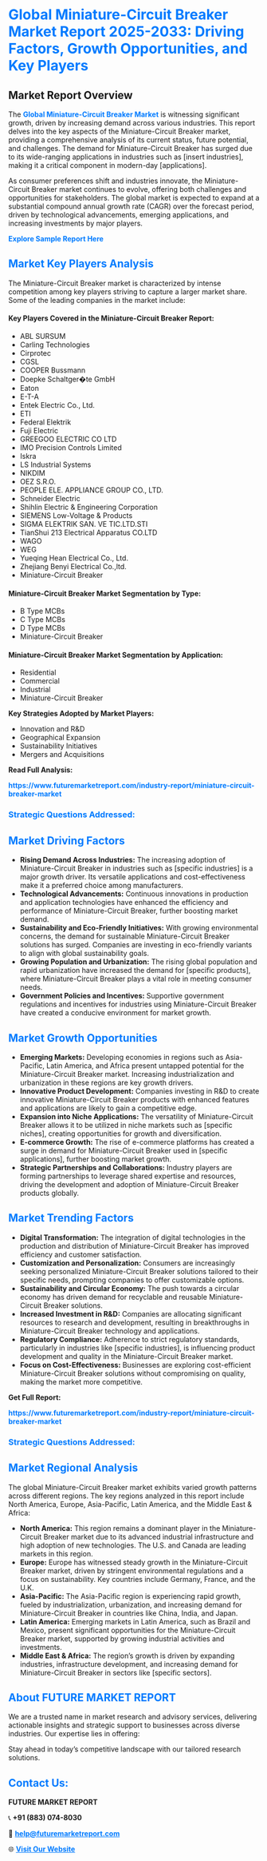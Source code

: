 <h1 style="color: #007BFF;">Global Miniature-Circuit Breaker Market Report 2025-2033: Driving Factors, Growth Opportunities, and Key Players</h1>

<section id="overview">
<h2>Market Report Overview</h2>
<p>The <a href="https://www.futuremarketreport.com/industry-report/miniature-circuit-breaker-market" style="color: #007BFF; text-decoration: none;"><strong>Global Miniature-Circuit Breaker Market</strong></a> is witnessing significant growth, driven by increasing demand across various industries. This report delves into the key aspects of the Miniature-Circuit Breaker market, providing a comprehensive analysis of its current status, future potential, and challenges. The demand for Miniature-Circuit Breaker has surged due to its wide-ranging applications in industries such as [insert industries], making it a critical component in modern-day [applications].</p>
<p>As consumer preferences shift and industries innovate, the Miniature-Circuit Breaker market continues to evolve, offering both challenges and opportunities for stakeholders. The global market is expected to expand at a substantial compound annual growth rate (CAGR) over the forecast period, driven by technological advancements, emerging applications, and increasing investments by major players.</p>
</section>

<section id="overview">
<p><a href="https://www.futuremarketreport.com/request-sample/reportId=101602" style="color: #007BFF; text-decoration: none;"><strong>Explore Sample Report Here</strong></a></p>
</section>

<section id="key-players">
<h2 style="color: #007BFF;">Market Key Players Analysis</h2>
<p>The Miniature-Circuit Breaker market is characterized by intense competition among key players striving to capture a larger market share. Some of the leading companies in the market include:</p>
<h4>Key Players Covered in the Miniature-Circuit Breaker Report:</h4>
<ul><li>ABL SURSUM</li><li>Carling Technologies</li><li>Cirprotec</li><li>CGSL</li><li>COOPER Bussmann</li><li>Doepke Schaltger�te GmbH</li><li>Eaton</li><li>E-T-A</li><li>Entek Electric Co., Ltd.</li><li>ETI</li><li>Federal Elektrik</li><li>Fuji Electric</li><li>GREEGOO ELECTRIC CO LTD</li><li>IMO Precision Controls Limited</li><li>Iskra</li><li>LS Industrial Systems</li><li>NIKDIM</li><li>OEZ S.R.O.</li><li>PEOPLE ELE. APPLIANCE GROUP CO., LTD.</li><li>Schneider Electric</li><li>Shihlin Electric &amp; Engineering Corporation</li><li>SIEMENS Low-Voltage &amp; Products</li><li>SIGMA ELEKTRIK SAN. VE TIC.LTD.STI</li><li>TianShui 213 Electrical Apparatus CO.LTD</li><li>WAGO</li><li>WEG</li><li>Yueqing Hean Electrical Co., Ltd.</li><li>Zhejiang Benyi Electrical Co.,ltd.</li><li>Miniature-Circuit Breaker</li></ul>
<h4>Miniature-Circuit Breaker Market Segmentation by Type:</h4>
<ul><li>B Type MCBs</li><li>C Type MCBs</li><li>D Type MCBs</li><li>Miniature-Circuit Breaker</li></ul>

<h4>Miniature-Circuit Breaker Market Segmentation by Application:</h4>
<ul><li>Residential</li><li>Commercial</li><li>Industrial</li><li>Miniature-Circuit Breaker</li></ul>
<p><strong>Key Strategies Adopted by Market Players:</strong></p>
<ul>
<li>Innovation and R&D</li>
<li>Geographical Expansion</li>
<li>Sustainability Initiatives</li>
<li>Mergers and Acquisitions</li>
</ul>
</section>

<section>
<p><strong>Read Full Analysis: </strong></p><a href="https://www.futuremarketreport.com/industry-report/miniature-circuit-breaker-market" style="color: #007BFF; text-decoration: none;"><strong>https://www.futuremarketreport.com/industry-report/miniature-circuit-breaker-market</strong></a>
<h3 style="color: #007BFF;">Strategic Questions Addressed:</h3>
</section>

<section id="driving-factors">
<h2 style="color: #007BFF;">Market Driving Factors</h2>
<ul>
<li><strong>Rising Demand Across Industries:</strong> The increasing adoption of Miniature-Circuit Breaker in industries such as [specific industries] is a major growth driver. Its versatile applications and cost-effectiveness make it a preferred choice among manufacturers.</li>
<li><strong>Technological Advancements:</strong> Continuous innovations in production and application technologies have enhanced the efficiency and performance of Miniature-Circuit Breaker, further boosting market demand.</li>
<li><strong>Sustainability and Eco-Friendly Initiatives:</strong> With growing environmental concerns, the demand for sustainable Miniature-Circuit Breaker solutions has surged. Companies are investing in eco-friendly variants to align with global sustainability goals.</li>
<li><strong>Growing Population and Urbanization:</strong> The rising global population and rapid urbanization have increased the demand for [specific products], where Miniature-Circuit Breaker plays a vital role in meeting consumer needs.</li>
<li><strong>Government Policies and Incentives:</strong> Supportive government regulations and incentives for industries using Miniature-Circuit Breaker have created a conducive environment for market growth.</li>
</ul>
</section>

<section id="growth-opportunities">
<h2 style="color: #007BFF;">Market Growth Opportunities</h2>
<ul>
<li><strong>Emerging Markets:</strong> Developing economies in regions such as Asia-Pacific, Latin America, and Africa present untapped potential for the Miniature-Circuit Breaker market. Increasing industrialization and urbanization in these regions are key growth drivers.</li>
<li><strong>Innovative Product Development:</strong> Companies investing in R&D to create innovative Miniature-Circuit Breaker products with enhanced features and applications are likely to gain a competitive edge.</li>
<li><strong>Expansion into Niche Applications:</strong> The versatility of Miniature-Circuit Breaker allows it to be utilized in niche markets such as [specific niches], creating opportunities for growth and diversification.</li>
<li><strong>E-commerce Growth:</strong> The rise of e-commerce platforms has created a surge in demand for Miniature-Circuit Breaker used in [specific applications], further boosting market growth.</li>
<li><strong>Strategic Partnerships and Collaborations:</strong> Industry players are forming partnerships to leverage shared expertise and resources, driving the development and adoption of Miniature-Circuit Breaker products globally.</li>
</ul>
</section>

<section id="trending-factors">
<h2 style="color: #007BFF;">Market Trending Factors</h2>
<ul>
<li><strong>Digital Transformation:</strong> The integration of digital technologies in the production and distribution of Miniature-Circuit Breaker has improved efficiency and customer satisfaction.</li>
<li><strong>Customization and Personalization:</strong> Consumers are increasingly seeking personalized Miniature-Circuit Breaker solutions tailored to their specific needs, prompting companies to offer customizable options.</li>
<li><strong>Sustainability and Circular Economy:</strong> The push towards a circular economy has driven demand for recyclable and reusable Miniature-Circuit Breaker solutions.</li>
<li><strong>Increased Investment in R&D:</strong> Companies are allocating significant resources to research and development, resulting in breakthroughs in Miniature-Circuit Breaker technology and applications.</li>
<li><strong>Regulatory Compliance:</strong> Adherence to strict regulatory standards, particularly in industries like [specific industries], is influencing product development and quality in the Miniature-Circuit Breaker market.</li>
<li><strong>Focus on Cost-Effectiveness:</strong> Businesses are exploring cost-efficient Miniature-Circuit Breaker solutions without compromising on quality, making the market more competitive.</li>
</ul>
</section>

<section>
<p><strong>Get Full Report: </strong></p><a href="https://www.futuremarketreport.com/industry-report/miniature-circuit-breaker-market" style="color: #007BFF; text-decoration: none;"><strong>https://www.futuremarketreport.com/industry-report/miniature-circuit-breaker-market</strong></a>
<h3 style="color: #007BFF;">Strategic Questions Addressed:</h3>
</section>


<section id="regional-analysis">
<h2 style="color: #007BFF;">Market Regional Analysis</h2>
<p>The global Miniature-Circuit Breaker market exhibits varied growth patterns across different regions. The key regions analyzed in this report include North America, Europe, Asia-Pacific, Latin America, and the Middle East & Africa:</p>
<ul>
<li><strong>North America:</strong> This region remains a dominant player in the Miniature-Circuit Breaker market due to its advanced industrial infrastructure and high adoption of new technologies. The U.S. and Canada are leading markets in this region.</li>
<li><strong>Europe:</strong> Europe has witnessed steady growth in the Miniature-Circuit Breaker market, driven by stringent environmental regulations and a focus on sustainability. Key countries include Germany, France, and the U.K.</li>
<li><strong>Asia-Pacific:</strong> The Asia-Pacific region is experiencing rapid growth, fueled by industrialization, urbanization, and increasing demand for Miniature-Circuit Breaker in countries like China, India, and Japan.</li>
<li><strong>Latin America:</strong> Emerging markets in Latin America, such as Brazil and Mexico, present significant opportunities for the Miniature-Circuit Breaker market, supported by growing industrial activities and investments.</li>
<li><strong>Middle East & Africa:</strong> The region’s growth is driven by expanding industries, infrastructure development, and increasing demand for Miniature-Circuit Breaker in sectors like [specific sectors].</li>
</ul>
</section>

<footer>
<h2 style="color: #007BFF;">About FUTURE MARKET REPORT</h2>
<p>We are a trusted name in market research and advisory services, delivering actionable insights and strategic support to businesses across diverse industries. Our expertise lies in offering:</p>

<p>Stay ahead in today’s competitive landscape with our tailored research solutions.</p>

<h2 style="color: #007BFF;">Contact Us:</h2>
<p><strong>FUTURE MARKET REPORT</strong></p>
<p>📞 <strong>+91 (883) 074-8030</strong></p>
<p>📧 <strong><a href="mailto:help@futuremarketreport.com" style="color: #007BFF;">help@futuremarketreport.com</a></strong></p>
<p>🌐 <strong><a href="https://www.futuremarketreport.com/" style="color: #007BFF;">Visit Our Website</a></strong></p>
</footer>